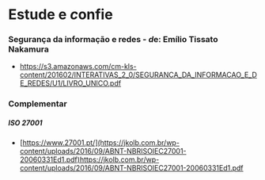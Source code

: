 # Estude e <i>c</i>onfie 

### Segurança da informação e redes - <i>d</i>e: Emílio Tissato Nakamura
-  https://s3.amazonaws.com/cm-kls-content/201602/INTERATIVAS_2_0/SEGURANCA_DA_INFORMACAO_E_DE_REDES/U1/LIVRO_UNICO.pdf
  
### Complementar

##### ISO 27001
  - [https://www.27001.pt/](https://jkolb.com.br/wp-content/uploads/2016/09/ABNT-NBRISOIEC27001-20060331Ed1.pdf)https://jkolb.com.br/wp-content/uploads/2016/09/ABNT-NBRISOIEC27001-20060331Ed1.pdf

#
